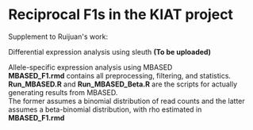 # Reciprocal F1s in the KIAT project

Supplement to Ruijuan's work:  

Differential expression analysis using sleuth **(To be uploaded)**

Allele-specific expression analysis using MBASED  
**MBASED_F1.rmd** contains all preprocessing, filtering, and statistics. 
**Run_MBASED.R** and **Run_MBASED_Beta.R** are the scripts for actually generating results from MBASED.  
The former assumes a binomial distribution of read counts and the latter assumes a beta-binomial distribution, with rho estimated in **MBASED_F1.rmd**
